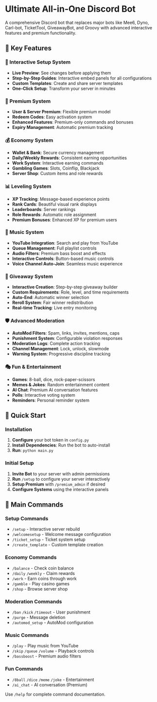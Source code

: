 # Ultimate All-in-One Discord Bot

A comprehensive Discord bot that replaces major bots like Mee6, Dyno, Carl-bot, TicketTool, GiveawayBot, and Groovy with advanced interactive features and premium functionality.

## 🌟 Key Features

### 🚀 Interactive Setup System
- **Live Preview**: See changes before applying them
- **Step-by-Step Guides**: Interactive embed panels for all configurations
- **Custom Templates**: Create and share server templates
- **One-Click Setup**: Transform your server in minutes

### 💎 Premium System
- **User & Server Premium**: Flexible premium model
- **Redeem Codes**: Easy activation system
- **Enhanced Features**: Premium-only commands and bonuses
- **Expiry Management**: Automatic premium tracking

### 💰 Economy System
- **Wallet & Bank**: Secure currency management
- **Daily/Weekly Rewards**: Consistent earning opportunities
- **Work System**: Interactive earning commands
- **Gambling Games**: Slots, Coinflip, Blackjack
- **Server Shop**: Custom items and role rewards

### 📊 Leveling System
- **XP Tracking**: Message-based experience points
- **Rank Cards**: Beautiful visual rank displays
- **Leaderboards**: Server rankings
- **Role Rewards**: Automatic role assignment
- **Premium Bonuses**: Enhanced XP for premium users

### 🎵 Music System
- **YouTube Integration**: Search and play from YouTube
- **Queue Management**: Full playlist controls
- **Audio Filters**: Premium bass boost and effects
- **Interactive Controls**: Button-based music controls
- **Voice Channel Auto-Join**: Seamless music experience

### 🎉 Giveaway System
- **Interactive Creation**: Step-by-step giveaway builder
- **Custom Requirements**: Role, level, and time requirements
- **Auto-End**: Automatic winner selection
- **Reroll System**: Fair winner redistribution
- **Real-time Tracking**: Live entry monitoring

### 🛡️ Advanced Moderation
- **AutoMod Filters**: Spam, links, invites, mentions, caps
- **Punishment System**: Configurable violation responses
- **Moderation Logs**: Complete action tracking
- **Channel Management**: Lock, unlock, slowmode
- **Warning System**: Progressive discipline tracking

### 🎭 Fun & Entertainment
- **Games**: 8-ball, dice, rock-paper-scissors
- **Memes & Jokes**: Random entertainment content
- **AI Chat**: Premium AI conversation features
- **Polls**: Interactive voting system
- **Reminders**: Personal reminder system

## 🚀 Quick Start

### Installation
1. **Configure** your bot token in `config.py`
2. **Install Dependencies**: Run the bot to auto-install
3. **Run**: `python main.py`

### Initial Setup
1. **Invite Bot** to your server with admin permissions
2. **Run** `/setup` to configure your server interactively
3. **Setup Premium** with `/premium_admin` if desired
4. **Configure Systems** using the interactive panels

## 🎯 Main Commands

### Setup Commands
- `/setup` - Interactive server rebuild
- `/welcomesetup` - Welcome message configuration
- `/ticket_setup` - Ticket system setup
- `/create_template` - Custom template creation

### Economy Commands
- `/balance` - Check coin balance
- `/daily` `/weekly` - Claim rewards
- `/work` - Earn coins through work
- `/gamble` - Play casino games
- `/shop` - Browse server shop

### Moderation Commands
- `/ban` `/kick` `/timeout` - User punishment
- `/purge` - Message deletion
- `/automod_setup` - AutoMod configuration

### Music Commands
- `/play` - Play music from YouTube
- `/skip` `/queue` `/volume` - Playback controls
- `/bassboost` - Premium audio filters

### Fun Commands
- `/8ball` `/dice` `/meme` `/joke` - Entertainment
- `/ai_chat` - AI conversation (Premium)

Use `/help` for complete command documentation.
